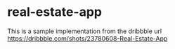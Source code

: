 # real-estate-app
This is a sample implementation from the dribbble url
https://dribbble.com/shots/23780608-Real-Estate-App
